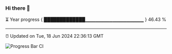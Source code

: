 ### Hi there 👋

⏳ Year progress { █████████████▁▁▁▁▁▁▁▁▁▁▁▁▁▁▁▁▁ } 46.43 %

---

⏰ Updated on Tue, 18 Jun 2024 22:36:13 GMT

![Progress Bar CI](https://github.com/IshwaranRudhara/GIT-ACTION/workflows/Progress%20Bar%20CI/badge.svg)
